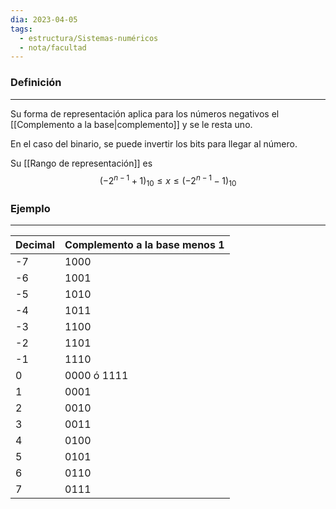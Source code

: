 ```yaml
---
dia: 2023-04-05
tags:
  - estructura/Sistemas-numéricos
  - nota/facultad
---
```

### Definición
---
Su forma de representación aplica para los números negativos el [[Complemento a la base|complemento]] y se le resta uno.

En el caso del binario, se puede invertir los bits para llegar al número.

Su [[Rango de representación]] es $$ (-2^{n-1} + 1)_{10} \le x \le (-2^{n-1} - 1)_{10}$$

### Ejemplo
---
| Decimal | Complemento a la base menos 1 |
| ------- | ----------------------------- |
| -7      | 1000                          |
| -6      | 1001                          |
| -5      | 1010                          |
| -4      | 1011                          |
| -3      | 1100                          |
| -2      | 1101                          |
| -1      | 1110                          |
| 0       | 0000 ó 1111                   |
| 1       | 0001                          |
| 2       | 0010                          |
| 3       | 0011                          |
| 4       | 0100                          |
| 5       | 0101                          |
| 6       | 0110                          |
| 7       | 0111                          |

